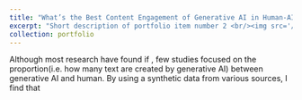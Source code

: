 ```yaml
---
title: "What’s the Best Content Engagement of Generative AI in Human-AI Text Co-Creation?"
excerpt: "Short description of portfolio item number 2 <br/><img src='/images/500x300.png'>"
collection: portfolio
---
```

Although most research have found if , few studies focused on the proportion(i.e. how many text are created by generative AI) between generative AI and human. By using a synthetic data from various sources, I find that 

